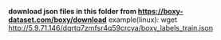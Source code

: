 **download json files in this folder from https://boxy-dataset.com/boxy/download**
example(linux): wget http://5.9.71.146/dqrtq7zmfsr4q59crcya/boxy_labels_train.json 